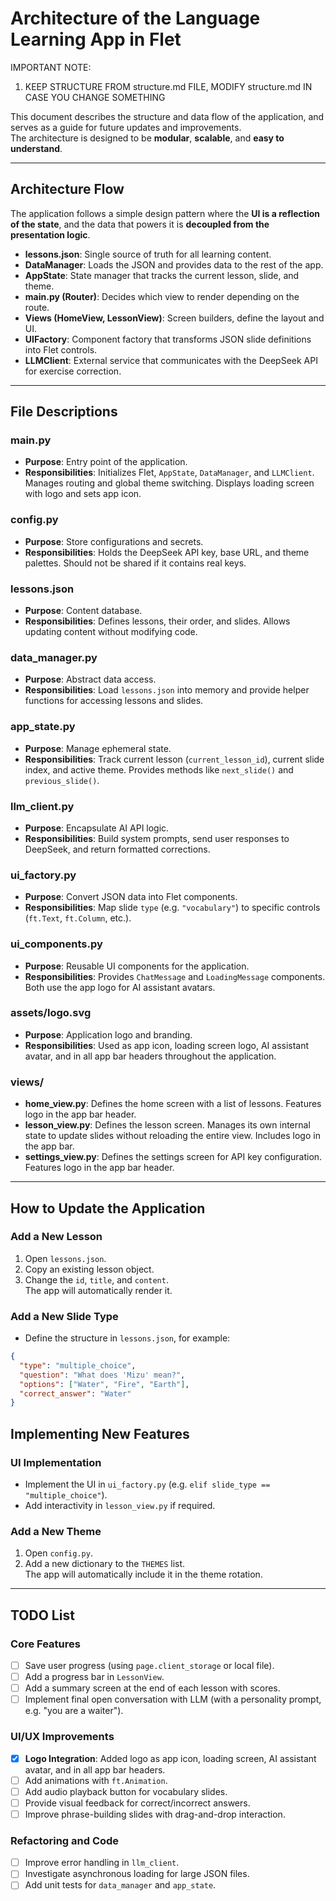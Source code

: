 # Architecture of the Language Learning App in Flet

IMPORTANT NOTE:
1. KEEP STRUCTURE FROM structure.md FILE, MODIFY structure.md IN CASE YOU CHANGE SOMETHING

This document describes the structure and data flow of the application, and serves as a guide for future updates and improvements.  
The architecture is designed to be **modular**, **scalable**, and **easy to understand**.

---

## Architecture Flow

The application follows a simple design pattern where the **UI is a reflection of the state**, and the data that powers it is **decoupled from the presentation logic**.

- **lessons.json**: Single source of truth for all learning content.  
- **DataManager**: Loads the JSON and provides data to the rest of the app.  
- **AppState**: State manager that tracks the current lesson, slide, and theme.  
- **main.py (Router)**: Decides which view to render depending on the route.  
- **Views (HomeView, LessonView)**: Screen builders, define the layout and UI.  
- **UIFactory**: Component factory that transforms JSON slide definitions into Flet controls.  
- **LLMClient**: External service that communicates with the DeepSeek API for exercise correction.  

---

## File Descriptions

### **main.py**
- **Purpose**: Entry point of the application.  
- **Responsibilities**: Initializes Flet, `AppState`, `DataManager`, and `LLMClient`. Manages routing and global theme switching. Displays loading screen with logo and sets app icon.  

### **config.py**
- **Purpose**: Store configurations and secrets.  
- **Responsibilities**: Holds the DeepSeek API key, base URL, and theme palettes. Should not be shared if it contains real keys.  

### **lessons.json**
- **Purpose**: Content database.  
- **Responsibilities**: Defines lessons, their order, and slides. Allows updating content without modifying code.  

### **data_manager.py**
- **Purpose**: Abstract data access.  
- **Responsibilities**: Load `lessons.json` into memory and provide helper functions for accessing lessons and slides.  

### **app_state.py**
- **Purpose**: Manage ephemeral state.  
- **Responsibilities**: Track current lesson (`current_lesson_id`), current slide index, and active theme. Provides methods like `next_slide()` and `previous_slide()`.

### **llm_client.py**
- **Purpose**: Encapsulate AI API logic.  
- **Responsibilities**: Build system prompts, send user responses to DeepSeek, and return formatted corrections.  

### **ui_factory.py**
- **Purpose**: Convert JSON data into Flet components.  
- **Responsibilities**: Map slide `type` (e.g. `"vocabulary"`) to specific controls (`ft.Text`, `ft.Column`, etc.).

### **ui_components.py**
- **Purpose**: Reusable UI components for the application.
- **Responsibilities**: Provides `ChatMessage` and `LoadingMessage` components. Both use the app logo for AI assistant avatars.

### **assets/logo.svg**
- **Purpose**: Application logo and branding.
- **Responsibilities**: Used as app icon, loading screen logo, AI assistant avatar, and in all app bar headers throughout the application.  

### **views/**
- **home_view.py**: Defines the home screen with a list of lessons. Features logo in the app bar header.  
- **lesson_view.py**: Defines the lesson screen. Manages its own internal state to update slides without reloading the entire view. Includes logo in the app bar.
- **settings_view.py**: Defines the settings screen for API key configuration. Features logo in the app bar header.  

---

## How to Update the Application

### Add a New Lesson
1. Open `lessons.json`.  
2. Copy an existing lesson object.  
3. Change the `id`, `title`, and `content`.  
The app will automatically render it.  

### Add a New Slide Type
- Define the structure in `lessons.json`, for example:

```json
{ 
  "type": "multiple_choice",
  "question": "What does 'Mizu' mean?",
  "options": ["Water", "Fire", "Earth"],
  "correct_answer": "Water"
}
```

## Implementing New Features

### UI Implementation
- Implement the UI in `ui_factory.py` (e.g. `elif slide_type == "multiple_choice"`).  
- Add interactivity in `lesson_view.py` if required.  

### Add a New Theme
1. Open `config.py`.  
2. Add a new dictionary to the `THEMES` list.  
The app will automatically include it in the theme rotation.  

---

## TODO List

### Core Features
- [ ] Save user progress (using `page.client_storage` or local file).  
- [ ] Add a progress bar in `LessonView`.  
- [ ] Add a summary screen at the end of each lesson with scores.  
- [ ] Implement final open conversation with LLM (with a personality prompt, e.g. "you are a waiter").  

### UI/UX Improvements
- [x] **Logo Integration**: Added logo as app icon, loading screen, AI assistant avatar, and in all app bar headers.
- [ ] Add animations with `ft.Animation`.  
- [ ] Add audio playback button for vocabulary slides.  
- [ ] Provide visual feedback for correct/incorrect answers.  
- [ ] Improve phrase-building slides with drag-and-drop interaction.  

### Refactoring and Code
- [ ] Improve error handling in `llm_client`.  
- [ ] Investigate asynchronous loading for large JSON files.  
- [ ] Add unit tests for `data_manager` and `app_state`.
